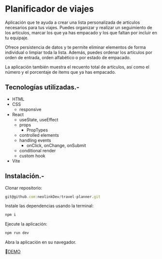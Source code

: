 # Planificador de viajes

Aplicación que te ayuda a crear una lista personalizada de artículos necesarios para tus viajes. Puedes organizar y realizar un seguimiento de los artículos, marcar los que ya has empacado y los que faltan por incluir en tu equipaje.

Ofrece persistencia de datos y te permite eliminar elementos de forma individual o limpiar toda la lista. Además, puedes ordenar los artículos por orden de entrada, orden alfabético o por estado de empacado.

La aplicación también muestra el recuento total de artículos, así como el número y el porcentaje de items que ya has empacado.

## Tecnologías utilizadas.-
* HTML
* CSS
  * responsive
* React
  * useState, useEffect
  * props
    * PropTypes
  * controlled elements
  * handling events
    * onClick, onChange, onSubmit
  * conditional render
  * custom hook
* Vite

## Instalación.-
Clonar repositorio:
```js
git@github.com:neolinkDev/travel-planner.git
```
Instale las dependencias usando la terminal:
```js
npm i
```

Ejecute la aplicación:
```js
npm run dev
```

Abra la aplicación en su navegador.

🔗[DEMO](https://planificador-viajes-jr.netlify.app/)